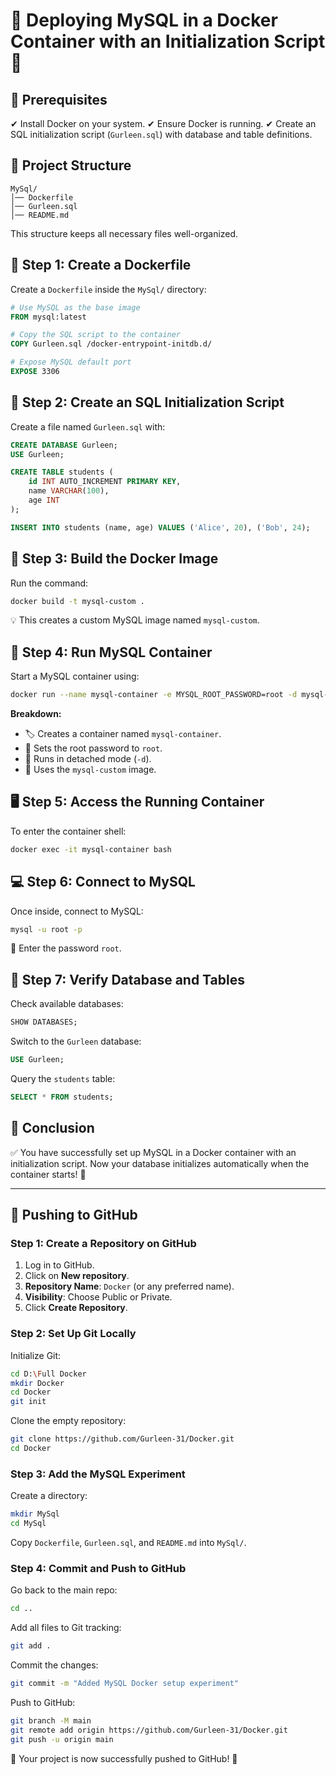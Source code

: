 # 🏰 Deploying MySQL in a Docker Container with an Initialization Script 🐬

## 🔹 Prerequisites
✔ Install Docker on your system.
✔ Ensure Docker is running.
✔ Create an SQL initialization script (`Gurleen.sql`) with database and table definitions.

## 💂️ Project Structure
```
MySql/
│── Dockerfile
│── Gurleen.sql
│── README.md
```
This structure keeps all necessary files well-organized.

## 🔧 Step 1: Create a Dockerfile
Create a `Dockerfile` inside the `MySql/` directory:

```dockerfile
# Use MySQL as the base image
FROM mysql:latest

# Copy the SQL script to the container
COPY Gurleen.sql /docker-entrypoint-initdb.d/

# Expose MySQL default port
EXPOSE 3306
```

## 📛 Step 2: Create an SQL Initialization Script
Create a file named `Gurleen.sql` with:

```sql
CREATE DATABASE Gurleen;
USE Gurleen;

CREATE TABLE students (
    id INT AUTO_INCREMENT PRIMARY KEY,
    name VARCHAR(100),
    age INT
);

INSERT INTO students (name, age) VALUES ('Alice', 20), ('Bob', 24);
```

## 🏰 Step 3: Build the Docker Image
Run the command:

```sh
docker build -t mysql-custom .
```
💡 This creates a custom MySQL image named `mysql-custom`.

## 🚀 Step 4: Run MySQL Container
Start a MySQL container using:

```sh
docker run --name mysql-container -e MYSQL_ROOT_PASSWORD=root -d mysql-custom
```
**Breakdown:**
- 🏷 Creates a container named `mysql-container`.
- 🔑 Sets the root password to `root`.
- 🏃 Runs in detached mode (`-d`).
- 🔧 Uses the `mysql-custom` image.

## 🖥 Step 5: Access the Running Container
To enter the container shell:

```sh
docker exec -it mysql-container bash
```

## 💻 Step 6: Connect to MySQL
Once inside, connect to MySQL:

```sh
mysql -u root -p
```
🔑 Enter the password `root`.

## 🏰 Step 7: Verify Database and Tables
Check available databases:

```sql
SHOW DATABASES;
```

Switch to the `Gurleen` database:

```sql
USE Gurleen;
```

Query the `students` table:

```sql
SELECT * FROM students;
```

## 🎯 Conclusion
✅ You have successfully set up MySQL in a Docker container with an initialization script. Now your database initializes automatically when the container starts! 🚢

---

## 📄 Pushing to GitHub

### Step 1: Create a Repository on GitHub
1. Log in to GitHub.
2. Click on **New repository**.
3. **Repository Name**: `Docker` (or any preferred name).
4. **Visibility**: Choose Public or Private.
5. Click **Create Repository**.

### Step 2: Set Up Git Locally
Initialize Git:

```sh
cd D:\Full Docker
mkdir Docker
cd Docker
git init
```

Clone the empty repository:

```sh
git clone https://github.com/Gurleen-31/Docker.git
cd Docker
```

### Step 3: Add the MySQL Experiment
Create a directory:

```sh
mkdir MySql
cd MySql
```

Copy `Dockerfile`, `Gurleen.sql`, and `README.md` into `MySql/`.

### Step 4: Commit and Push to GitHub
Go back to the main repo:

```sh
cd ..
```

Add all files to Git tracking:

```sh
git add .
```

Commit the changes:

```sh
git commit -m "Added MySQL Docker setup experiment"
```

Push to GitHub:

```sh
git branch -M main
git remote add origin https://github.com/Gurleen-31/Docker.git
git push -u origin main
```

🚀 Your project is now successfully pushed to GitHub! 🌟

